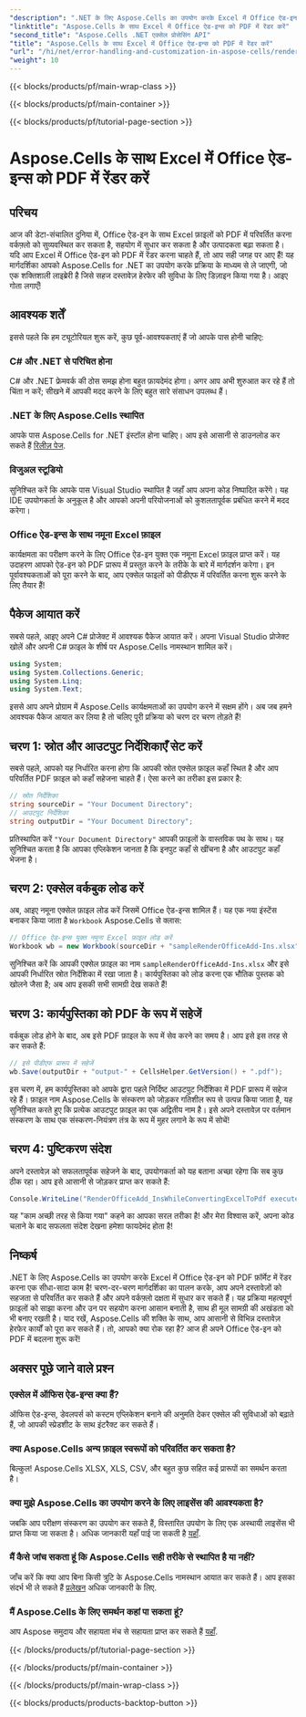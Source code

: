 ```yaml
---
"description": ".NET के लिए Aspose.Cells का उपयोग करके Excel में Office ऐड-इन को PDF में रेंडर करना सीखें। कुशल दस्तावेज़ रूपांतरण के लिए हमारे चरण-दर-चरण ट्यूटोरियल का पालन करें।"
"linktitle": "Aspose.Cells के साथ Excel में Office ऐड-इन्स को PDF में रेंडर करें"
"second_title": "Aspose.Cells .NET एक्सेल प्रोसेसिंग API"
"title": "Aspose.Cells के साथ Excel में Office ऐड-इन्स को PDF में रेंडर करें"
"url": "/hi/net/error-handling-and-customization-in-aspose-cells/render-office-add-ins/"
"weight": 10
---
```


{{< blocks/products/pf/main-wrap-class >}}

{{< blocks/products/pf/main-container >}}

{{< blocks/products/pf/tutorial-page-section >}}

# Aspose.Cells के साथ Excel में Office ऐड-इन्स को PDF में रेंडर करें

## परिचय
आज की डेटा-संचालित दुनिया में, Office ऐड-इन के साथ Excel फ़ाइलों को PDF में परिवर्तित करना वर्कफ़्लो को सुव्यवस्थित कर सकता है, सहयोग में सुधार कर सकता है और उत्पादकता बढ़ा सकता है। यदि आप Excel में Office ऐड-इन को PDF में रेंडर करना चाहते हैं, तो आप सही जगह पर आए हैं! यह मार्गदर्शिका आपको Aspose.Cells for .NET का उपयोग करके प्रक्रिया के माध्यम से ले जाएगी, जो एक शक्तिशाली लाइब्रेरी है जिसे सहज दस्तावेज़ हेरफेर की सुविधा के लिए डिज़ाइन किया गया है। आइए गोता लगाएँ!
## आवश्यक शर्तें
इससे पहले कि हम ट्यूटोरियल शुरू करें, कुछ पूर्व-आवश्यकताएं हैं जो आपके पास होनी चाहिए:
### C# और .NET से परिचित होना
C# और .NET फ्रेमवर्क की ठोस समझ होना बहुत फ़ायदेमंद होगा। अगर आप अभी शुरुआत कर रहे हैं तो चिंता न करें; सीखने में आपकी मदद करने के लिए बहुत सारे संसाधन उपलब्ध हैं।
### .NET के लिए Aspose.Cells स्थापित
आपके पास Aspose.Cells for .NET इंस्टॉल होना चाहिए। आप इसे आसानी से डाउनलोड कर सकते हैं [रिलीज़ पेज](https://releases.aspose.com/cells/net/). 
### विजुअल स्टूडियो
सुनिश्चित करें कि आपके पास Visual Studio स्थापित है जहाँ आप अपना कोड निष्पादित करेंगे। यह IDE उपयोगकर्ता के अनुकूल है और आपको अपनी परियोजनाओं को कुशलतापूर्वक प्रबंधित करने में मदद करेगा।
### Office ऐड-इन्स के साथ नमूना Excel फ़ाइल
कार्यक्षमता का परीक्षण करने के लिए Office ऐड-इन युक्त एक नमूना Excel फ़ाइल प्राप्त करें। यह उदाहरण आपको ऐड-इन को PDF प्रारूप में प्रस्तुत करने के तरीके के बारे में मार्गदर्शन करेगा।
इन पूर्वावश्यकताओं को पूरा करने के बाद, आप एक्सेल फाइलों को पीडीएफ में परिवर्तित करना शुरू करने के लिए तैयार हैं!
## पैकेज आयात करें
सबसे पहले, आइए अपने C# प्रोजेक्ट में आवश्यक पैकेज आयात करें। अपना Visual Studio प्रोजेक्ट खोलें और अपनी C# फ़ाइल के शीर्ष पर Aspose.Cells नामस्थान शामिल करें।
```csharp
using System;
using System.Collections.Generic;
using System.Linq;
using System.Text;
```
इससे आप अपने प्रोग्राम में Aspose.Cells कार्यक्षमताओं का उपयोग करने में सक्षम होंगे। अब जब हमने आवश्यक पैकेज आयात कर लिया है तो चलिए पूरी प्रक्रिया को चरण दर चरण तोड़ते हैं!
## चरण 1: स्रोत और आउटपुट निर्देशिकाएँ सेट करें
सबसे पहले, आपको यह निर्धारित करना होगा कि आपकी स्रोत एक्सेल फ़ाइल कहाँ स्थित है और आप परिवर्तित PDF फ़ाइल को कहाँ सहेजना चाहते हैं। ऐसा करने का तरीका इस प्रकार है:
```csharp
// स्रोत निर्देशिका
string sourceDir = "Your Document Directory";
// आउटपुट निर्देशिका
string outputDir = "Your Document Directory";
```
प्रतिस्थापित करें `"Your Document Directory"` आपकी फ़ाइलों के वास्तविक पथ के साथ। यह सुनिश्चित करता है कि आपका एप्लिकेशन जानता है कि इनपुट कहाँ से खींचना है और आउटपुट कहाँ भेजना है।
## चरण 2: एक्सेल वर्कबुक लोड करें
अब, आइए नमूना एक्सेल फ़ाइल लोड करें जिसमें Office ऐड-इन्स शामिल हैं। यह एक नया इंस्टेंस बनाकर किया जाता है `Workbook` Aspose.Cells से क्लास:
```csharp
// Office ऐड-इन्स युक्त नमूना Excel फ़ाइल लोड करें
Workbook wb = new Workbook(sourceDir + "sampleRenderOfficeAdd-Ins.xlsx");
```
सुनिश्चित करें कि आपकी एक्सेल फ़ाइल का नाम `sampleRenderOfficeAdd-Ins.xlsx` और इसे आपकी निर्धारित स्रोत निर्देशिका में रखा जाता है। कार्यपुस्तिका को लोड करना एक भौतिक पुस्तक को खोलने जैसा है; अब आप इसकी सभी सामग्री देख सकते हैं!
## चरण 3: कार्यपुस्तिका को PDF के रूप में सहेजें
वर्कबुक लोड होने के बाद, अब इसे PDF फ़ाइल के रूप में सेव करने का समय है। आप इसे इस तरह से कर सकते हैं:
```csharp
// इसे पीडीएफ प्रारूप में सहेजें
wb.Save(outputDir + "output-" + CellsHelper.GetVersion() + ".pdf");
```
इस चरण में, हम कार्यपुस्तिका को आपके द्वारा पहले निर्दिष्ट आउटपुट निर्देशिका में PDF प्रारूप में सहेज रहे हैं। फ़ाइल नाम Aspose.Cells के संस्करण को जोड़कर गतिशील रूप से उत्पन्न किया जाता है, यह सुनिश्चित करते हुए कि प्रत्येक आउटपुट फ़ाइल का एक अद्वितीय नाम है। इसे अपने दस्तावेज़ पर वर्तमान संस्करण के साथ एक संस्करण-नियंत्रण तंत्र के रूप में मुहर लगाने के रूप में सोचें!
## चरण 4: पुष्टिकरण संदेश
अपने दस्तावेज़ को सफलतापूर्वक सहेजने के बाद, उपयोगकर्ता को यह बताना अच्छा रहेगा कि सब कुछ ठीक रहा। आप इसे आसानी से जोड़कर प्राप्त कर सकते हैं:
```csharp
Console.WriteLine("RenderOfficeAdd_InsWhileConvertingExcelToPdf executed successfully.");
```
यह "काम अच्छी तरह से किया गया" कहने का आपका सरल तरीका है! और मेरा विश्वास करें, अपना कोड चलाने के बाद सफलता संदेश देखना हमेशा फायदेमंद होता है!
## निष्कर्ष
.NET के लिए Aspose.Cells का उपयोग करके Excel में Office ऐड-इन को PDF फ़ॉर्मेट में रेंडर करना एक सीधा-सादा काम है! चरण-दर-चरण मार्गदर्शिका का पालन करके, आप अपने दस्तावेज़ों को सहजता से परिवर्तित कर सकते हैं और अपने वर्कफ़्लो दक्षता में सुधार कर सकते हैं। यह प्रक्रिया महत्वपूर्ण फ़ाइलों को साझा करना और उन पर सहयोग करना आसान बनाती है, साथ ही मूल सामग्री की अखंडता को भी बनाए रखती है। 
याद रखें, Aspose.Cells की शक्ति के साथ, आप आसानी से विभिन्न दस्तावेज़ हेरफेर कार्यों को पूरा कर सकते हैं। तो, आपको क्या रोक रहा है? आज ही अपने Office ऐड-इन को PDF में बदलना शुरू करें!
## अक्सर पूछे जाने वाले प्रश्न
### एक्सेल में ऑफिस ऐड-इन्स क्या हैं?
ऑफिस ऐड-इन्स, डेवलपर्स को कस्टम एप्लिकेशन बनाने की अनुमति देकर एक्सेल की सुविधाओं को बढ़ाते हैं, जो आपकी स्प्रेडशीट के साथ इंटरैक्ट कर सकते हैं।
### क्या Aspose.Cells अन्य फ़ाइल स्वरूपों को परिवर्तित कर सकता है?
बिल्कुल! Aspose.Cells XLSX, XLS, CSV, और बहुत कुछ सहित कई प्रारूपों का समर्थन करता है।
### क्या मुझे Aspose.Cells का उपयोग करने के लिए लाइसेंस की आवश्यकता है?
जबकि आप परीक्षण संस्करण का उपयोग कर सकते हैं, विस्तारित उपयोग के लिए एक अस्थायी लाइसेंस भी प्राप्त किया जा सकता है। अधिक जानकारी यहाँ पाई जा सकती है [यहाँ](https://purchase.aspose.com/temporary-license/).
### मैं कैसे जांच सकता हूं कि Aspose.Cells सही तरीके से स्थापित है या नहीं?
जाँच करें कि क्या आप बिना किसी त्रुटि के Aspose.Cells नामस्थान आयात कर सकते हैं। आप इसका संदर्भ भी ले सकते हैं [प्रलेखन](https://reference.aspose.com/cells/net/) अधिक जानकारी के लिए.
### मैं Aspose.Cells के लिए समर्थन कहां पा सकता हूं?
आप Aspose समुदाय और सहायता मंच से सहायता प्राप्त कर सकते हैं [यहाँ](https://forum.aspose.com/c/cells/9).

{{< /blocks/products/pf/tutorial-page-section >}}

{{< /blocks/products/pf/main-container >}}

{{< /blocks/products/pf/main-wrap-class >}}

{{< blocks/products/products-backtop-button >}}